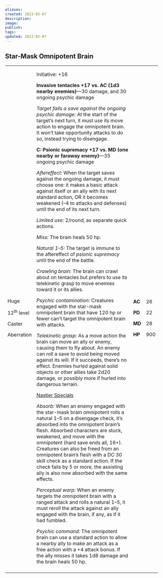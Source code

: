 ```yaml
---
aliases: 
created: 2023-05-07
description: 
image: 
publish: 
tags: 
updated: 2023-05-07
---
```


## Star-Mask Omnipotent Brain

<table>
<colgroup>
<col style="width: 16%" />
<col style="width: 71%" />
<col style="width: 5%" />
<col style="width: 6%" />
</colgroup>
<tbody>
<tr class="odd">
<td><p>Huge</p>
<p>12<sup>th</sup> level</p>
<p>Caster</p>
<p>Aberration</p></td>
<td><p>Initiative: +16</p>
<p><strong>Invasive tentacles +17 vs. AC (1d3 nearby
enemies)</strong>—30 damage, and 30 ongoing psychic damage</p>
<p><em>Target fails a save against the ongoing psychic damage:</em> At
the start of the target’s next turn, it must use its move action to
engage the omnipotent brain. It won’t take opportunity attacks to do so,
instead trying to disengage.</p>
<p><strong>C: Psionic supremacy +17 vs. MD (one nearby or faraway
enemy)</strong>—35 ongoing psychic damage</p>
<p><em>Aftereffect:</em> When the target saves against the ongoing
damage, it must choose one: it makes a basic attack against itself or an
ally with its next standard action, OR it becomes weakened (–4 to
attacks and defenses) until the end of its next turn.</p>
<p><em>Limited use:</em> 2/round, as separate quick actions.</p>
<p><em>Miss:</em> The brain heals 50 hp.</p>
<p><em>Natural 1–5:</em> The target is immune to the aftereffect of
<em>psionic supremacy</em> until the end of the battle.</p>
<p><em>Crawling brain:</em> The brain can crawl about on tentacles but
prefers to use its telekinetic grasp to move enemies toward it or its
allies.</p>
<p><em>Psychic contamination:</em> Creatures engaged with the star-mask
omnipotent brain that have 120 hp or fewer can’t target the omnipotent
brain with attacks.</p>
<p><em>Telekinetic grasp:</em> As a move action the brain can move an
ally or enemy, causing them to fly about. An enemy can roll a save to
avoid being moved against its will. If it succeeds, there’s no effect.
Enemies hurled against solid objects or other allies take 2d20 damage,
or possibly more if hurled into dangerous terrain.</p>
<p><u>Nastier Specials</u></p>
<p><em>Absorb:</em> When an enemy engaged with the star-mask brain
omnipotent rolls a natural 1–5 on a disengage check, it’s absorbed into
the omnipotent brain’s flesh. Absorbed characters are stuck, weakened,
and move with the omnipotent (hard save ends all, 16+). Creatures can
also be freed from an omnipotent brain’s flesh with a DC 30 skill check
as a standard action. If the check fails by 5 or more, the assisting
ally is also now absorbed with the same effects.</p>
<p><em>Perceptual warp:</em> When an enemy targets the omnipotent brain
with a ranged attack and rolls a natural 1–5, it must reroll the attack
against an ally engaged with the brain, if any, as if it had
fumbled.</p>
<p><em>Psychic command:</em> The omnipotent brain can use a standard
action to allow a nearby ally to make an attack as a free action with a
+4 attack bonus. If the ally misses it takes 1d8 damage and the brain
heals 50 hp.</p></td>
<td><p><strong>AC</strong></p>
<p><strong>PD</strong></p>
<p><strong>MD</strong></p>
<p><strong>HP</strong></p></td>
<td><p>26</p>
<p>22</p>
<p>28</p>
<p>900</p></td>
</tr>
<tr class="even">
<td></td>
<td></td>
<td></td>
<td></td>
</tr>
</tbody>
</table>

